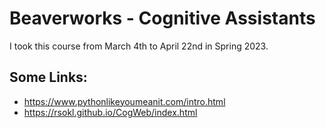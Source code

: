 # Beaverworks - Cognitive Assistants
I took this course from March 4th to April 22nd in Spring 2023.

## Some Links:
 - <a href="https://www.pythonlikeyoumeanit.com/intro.html">https://www.pythonlikeyoumeanit.com/intro.html</a>
 - <a href="https://rsokl.github.io/CogWeb/index.html">https://rsokl.github.io/CogWeb/index.html</a>
